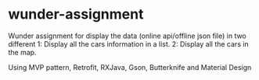 # wunder-assignment
Wunder assignment for display the data (online api/offline json file) in two different
1: Display all the cars information in a list.
2: Display all the cars in the map.

Using MVP pattern, Retrofit, RXJava, Gson, Butterknife and Material Design
